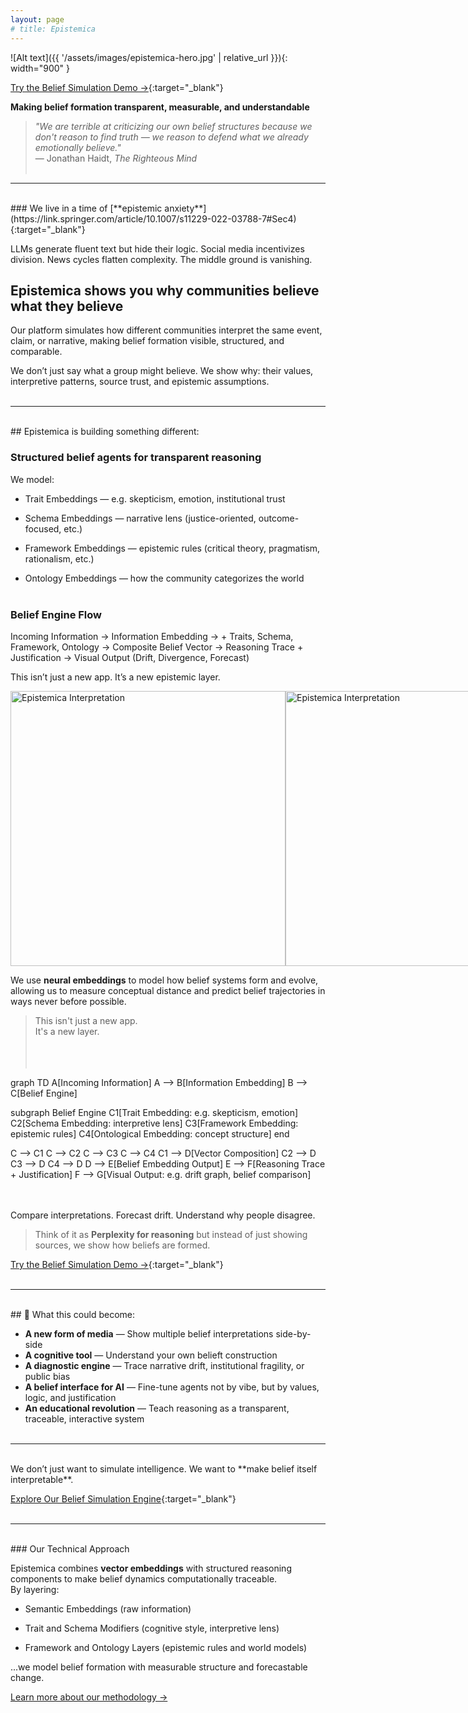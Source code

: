 ```yaml
---
layout: page
# title: Epistemica
---
```


![Alt text]({{ '/assets/images/epistemica-hero.jpg' | relative_url }}){: width="900" }

[Try the Belief Simulation Demo →](https://epistemica.streamlit.app/){:target="_blank"}<br>

**Making belief formation transparent, measurable, and understandable**

> *"We are terrible at criticizing our own belief structures because we don't reason to find truth — we reason to defend what we already emotionally believe."*  
> — Jonathan Haidt, *The Righteous Mind*<br><br>

---
<br>
### We live in a time of [**epistemic anxiety**](https://link.springer.com/article/10.1007/s11229-022-03788-7#Sec4){:target="_blank"}

LLMs generate fluent text but hide their logic. Social media incentivizes division. News cycles flatten complexity. The middle ground is vanishing.

## Epistemica shows you why communities believe what they believe

Our platform simulates how different communities interpret the same event, claim, or narrative, making belief formation visible, structured, and comparable.

We don’t just say what a group might believe. We show why: their values, interpretive patterns, source trust, and epistemic assumptions.<br><br>

---
<br>
## Epistemica is building something different:

### Structured belief agents for transparent reasoning

We model:

- Trait Embeddings — e.g. skepticism, emotion, institutional trust

 - Schema Embeddings — narrative lens (justice-oriented, outcome-focused, etc.)

- Framework Embeddings — epistemic rules (critical theory, pragmatism, rationalism, etc.)

- Ontology Embeddings — how the community categorizes the world<br><br>

### Belief Engine Flow

Incoming Information
→ Information Embedding
→ + Traits, Schema, Framework, Ontology
→ Composite Belief Vector
→ Reasoning Trace + Justification
→ Visual Output (Drift, Divergence, Forecast)

This isn’t just a new app. It’s a new epistemic layer.

<div style="display: flex; align-items: flex-start;">
  <img src="{{ '/assets/images/sources.png' | relative_url }}" alt="Epistemica Interpretation" width="440">
  <img src="{{ '/assets/images/belief_text.png' | relative_url }}" alt="Epistemica Interpretation" width="440">
</div>

We use **neural embeddings** to model how belief systems form and evolve,  
allowing us to measure conceptual distance and predict belief trajectories in ways never before possible.

> This isn't just a new app.  
> It's a new layer.<br><br><br><br>

<div class="mermaid">
graph TD
  A[Incoming Information]
  A --> B[Information Embedding]
  B --> C[Belief Engine]

  subgraph Belief Engine
    C1[Trait Embedding: e.g. skepticism, emotion]
    C2[Schema Embedding: interpretive lens]
    C3[Framework Embedding: epistemic rules]
    C4[Ontological Embedding: concept structure]
  end

  C --> C1
  C --> C2
  C --> C3
  C --> C4
  C1 --> D[Vector Composition]
  C2 --> D
  C3 --> D
  C4 --> D
  D --> E[Belief Embedding Output]
  E --> F[Reasoning Trace + Justification]
  F --> G[Visual Output: e.g. drift graph, belief comparison]
</div>
<br><br>
Compare interpretations. Forecast drift. Understand why people disagree.

> Think of it as **Perplexity for reasoning** but instead of just showing sources, we show how beliefs are formed.

[Try the Belief Simulation Demo →](https://epistemica.streamlit.app/){:target="_blank"}<br><br>

---
<br>
## 🚀 What this could become:

- **A new form of media** — Show multiple belief interpretations side-by-side  
- **A cognitive tool** — Understand your own belieft construction
- **A diagnostic engine** — Trace narrative drift, institutional fragility, or public bias  
- **A belief interface for AI** — Fine-tune agents not by vibe, but by values, logic, and justification  
- **An educational revolution** — Teach reasoning as a transparent, traceable, interactive system<br><br>


---
<br>
We don’t just want to simulate intelligence.  
We want to **make belief itself interpretable**.

[Explore Our Belief Simulation Engine](https://epistemica.streamlit.app/){:target="_blank"}<br><br>

---
<br>
### Our Technical Approach

Epistemica combines **vector embeddings** with structured reasoning components to make belief dynamics computationally traceable.  
By layering:

- Semantic Embeddings (raw information)

- Trait and Schema Modifiers (cognitive style, interpretive lens)

- Framework and Ontology Layers (epistemic rules and world models)

...we model belief formation with measurable structure and forecastable change.

[Learn more about our methodology →](https://epistemica.streamlit.app/Overview)<br><br>
